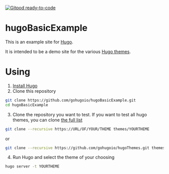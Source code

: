 [![Gitpod ready-to-code](https://img.shields.io/badge/Gitpod-ready--to--code-blue?logo=gitpod)](https://gitpod.io/#https://github.com/zo0o0ot/hugo-nes-classic-example)

# hugoBasicExample

This is an example site for [Hugo](https://gohugo.io/).

It is intended to be a demo site for the various [Hugo themes](https://themes.gohugo.io/).

# Using

1. [Install Hugo](https://gohugo.io/overview/installing/)
2. Clone this repository
```bash
git clone https://github.com/gohugoio/hugoBasicExample.git
cd hugoBasicExample
```
3. Clone the repository you want to test. If you want to test all hugo themes, you can clone [the full list](https://github.com/gohugoio/hugoThemes)
```bash
git clone --recursive https://URL/OF/YOUR/THEME themes/YOURTHEME
```
or
```bash
git clone --recursive https://github.com/gohugoio/hugoThemes.git themes
```
4. Run Hugo and select the theme of your choosing
```bash
hugo server -t YOURTHEME
```
